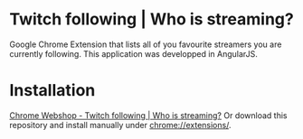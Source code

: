 # Twitch following | Who is streaming?
Google Chrome Extension that lists all of you favourite streamers you are currently following. This application was developped in AngularJS.

# Installation
[Chrome Webshop - Twitch following | Who is streaming?](https://chrome.google.com/webstore/detail/ekipofmilbbbljgpgpfmemfgekkamglp)
Or download this repository and install manually under [chrome://extensions/](chrome://extensions/).